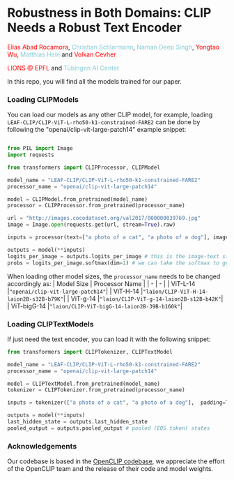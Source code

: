 # Robustness in Both Domains: CLIP Needs a Robust Text Encoder

<span style="color:rgb(255, 0, 0);">Elias Abad Rocamora</span>,  <span style="color:rgb(133 203 210);">Christian Schlarmann</span>, <span style="color:rgb(133 203 210);">Naman Deep Singh</span>, <span style="color:rgb(255, 0, 0);">Yongtao Wu</span>, <span style="color:rgb(133 203 210);">Matthias Hein</span> and <span style="color:rgb(255, 0, 0);">Volkan Cevher</span>

<span style="color:rgb(255, 0, 0);">LIONS @ EPFL</span> and <span style="color:rgb(133 203 210);">Tübingen AI Center</span>


In this repo, you will find all the models trained for our paper. 

### Loading CLIPModels

You can load our models as any other CLIP model, for example, loading `LEAF-CLIP/CLIP-ViT-L-rho50-k1-constrained-FARE2` can be done by following the "openai/clip-vit-large-patch14" example snippet:

```python

from PIL import Image
import requests

from transformers import CLIPProcessor, CLIPModel

model_name = "LEAF-CLIP/CLIP-ViT-L-rho50-k1-constrained-FARE2"
processor_name = "openai/clip-vit-large-patch14"

model = CLIPModel.from_pretrained(model_name)
processor = CLIPProcessor.from_pretrained(processor_name)

url = "http://images.cocodataset.org/val2017/000000039769.jpg"
image = Image.open(requests.get(url, stream=True).raw)

inputs = processor(text=["a photo of a cat", "a photo of a dog"], images=image, return_tensors="pt", padding=True)

outputs = model(**inputs)
logits_per_image = outputs.logits_per_image # this is the image-text similarity score
probs = logits_per_image.softmax(dim=1) # we can take the softmax to get the label probabilities


```

When loading other model sizes, the `processor_name` needs to be changed accordingly as:
| Model Size | Processor Name |
|     -      |       -        |
| ViT-L-14   |`"openai/clip-vit-large-patch14"`|
| ViT-H-14   |`"laion/CLIP-ViT-H-14-laion2B-s32B-b79K"`|
| ViT-g-14   |`"laion/CLIP-ViT-g-14-laion2B-s12B-b42K"`|
| ViT-bigG-14   |`"laion/CLIP-ViT-bigG-14-laion2B-39B-b160k"`|

### Loading CLIPTextModels

If just need the text encoder, you can load it with the following snippet:

```python
from transformers import CLIPTokenizer, CLIPTextModel

model_name = "LEAF-CLIP/CLIP-ViT-L-rho50-k1-constrained-FARE2"
processor_name = "openai/clip-vit-large-patch14"

model = CLIPTextModel.from_pretrained(model_name)
tokenizer = CLIPTokenizer.from_pretrained(processor_name)

inputs = tokenizer(["a photo of a cat", "a photo of a dog"],  padding=True, return_tensors="pt")

outputs = model(**inputs)
last_hidden_state = outputs.last_hidden_state
pooled_output = outputs.pooled_output # pooled (EOS token) states
```

### Acknowledgements

Our codebase is based in the [OpenCLIP codebase](https://github.com/mlfoundations/open_clip), we appreciate the effort of the OpenCLIP team and the release of their code and model weights.


